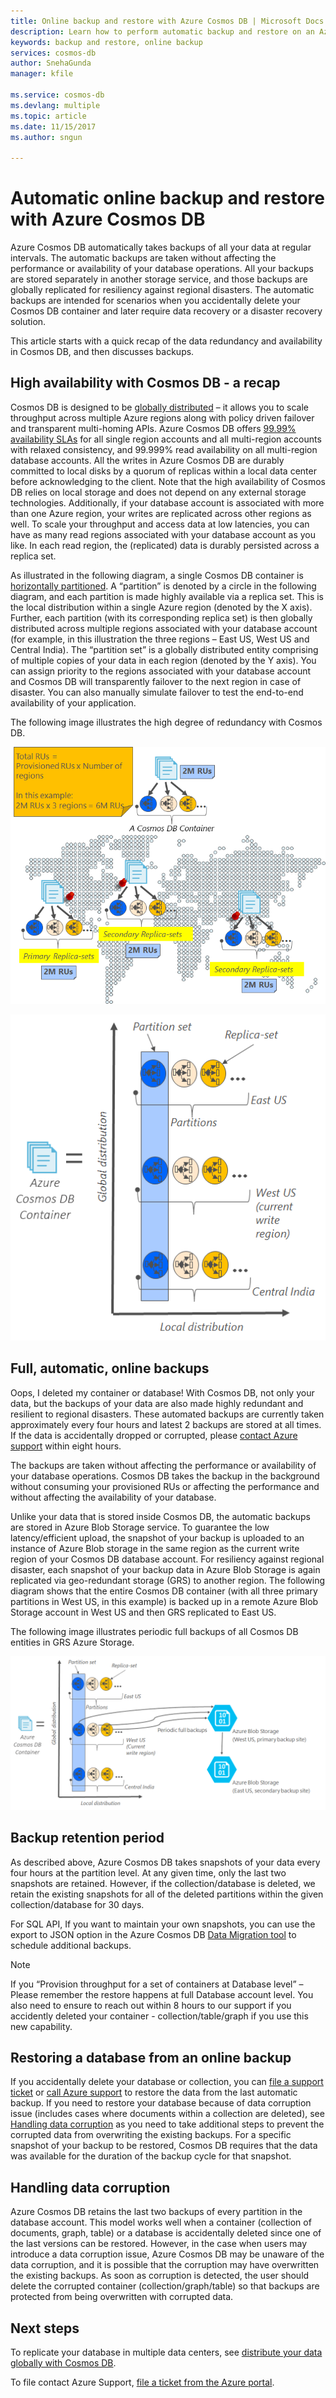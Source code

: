 ```yaml
---
title: Online backup and restore with Azure Cosmos DB | Microsoft Docs
description: Learn how to perform automatic backup and restore on an Azure Cosmos DB database.
keywords: backup and restore, online backup
services: cosmos-db
author: SnehaGunda
manager: kfile

ms.service: cosmos-db
ms.devlang: multiple
ms.topic: article
ms.date: 11/15/2017
ms.author: sngun

---
```

# Automatic online backup and restore with Azure Cosmos DB
Azure Cosmos DB automatically takes backups of all your data at regular intervals. The automatic backups are taken without affecting the performance or availability of your database operations. All your backups are stored separately in another storage service, and those backups are globally replicated for resiliency against regional disasters. The automatic backups are intended for scenarios when you accidentally delete your Cosmos DB container and later require data recovery or a disaster recovery solution.  

This article starts with a quick recap of the data redundancy and availability in Cosmos DB, and then discusses backups. 

## High availability with Cosmos DB - a recap
Cosmos DB is designed to be [globally distributed](distribute-data-globally.md) – it allows you to scale throughput across multiple Azure regions along with policy driven failover and transparent multi-homing APIs. Azure Cosmos DB offers [99.99% availability SLAs](https://azure.microsoft.com/support/legal/sla/cosmos-db) for all single region accounts and all multi-region accounts with relaxed consistency, and 99.999% read availability on all multi-region database accounts. All the writes in Azure Cosmos DB are durably committed to local disks by a quorum of replicas within a local data center before acknowledging to the client. Note that the high availability of Cosmos DB relies on local storage and does not depend on any external storage technologies. Additionally, if your database account is associated with more than one Azure region, your writes are replicated across other regions as well. To scale your throughput and access data at low latencies, you can have as many read regions associated with your database account as you like. In each read region, the (replicated) data is durably persisted across a replica set.  

As illustrated in the following diagram, a single Cosmos DB container is [horizontally partitioned](partition-data.md). A “partition” is denoted by a circle in the following diagram, and each partition is made highly available via a replica set. This is the local distribution within a single Azure region (denoted by the X axis). Further, each partition (with its corresponding replica set) is then globally distributed across multiple regions associated with your database account (for example, in this illustration the three regions – East US, West US and Central India). The “partition set” is a globally distributed entity comprising of multiple copies of your data in each region (denoted by the Y axis). You can assign priority to the regions associated with your database account and Cosmos DB will transparently failover to the next region in case of disaster. You can also manually simulate failover to test the end-to-end availability of your application.  

The following image illustrates the high degree of redundancy with Cosmos DB.

![High degree of redundancy with Cosmos DB](./media/online-backup-and-restore/redundancy.png)

![High degree of redundancy with Cosmos DB](./media/online-backup-and-restore/global-distribution.png)

## Full, automatic, online backups
Oops, I deleted my container or database! With Cosmos DB, not only your data, but the backups of your data are also made highly redundant and resilient to regional disasters. These automated backups are currently taken approximately every four hours and latest 2 backups are stored at all times. If the data is accidentally dropped or corrupted, please [contact Azure support](https://azure.microsoft.com/support/options/) within eight hours. 

The backups are taken without affecting the performance or availability of your database operations. Cosmos DB takes the backup in the background without consuming your provisioned RUs or affecting the performance and without affecting the availability of your database. 

Unlike your data that is stored inside Cosmos DB, the automatic backups are stored in Azure Blob Storage service. To guarantee the low latency/efficient upload, the snapshot of your backup is uploaded to an instance of Azure Blob storage in the same region as the current write region of your Cosmos DB database account. For resiliency against regional disaster, each snapshot of your backup data in Azure Blob Storage is again replicated via geo-redundant storage (GRS) to another region. The following diagram shows that the entire Cosmos DB container (with all three primary partitions in West US, in this example) is backed up in a remote Azure Blob Storage account in West US and then GRS replicated to East US. 

The following image illustrates periodic full backups of all Cosmos DB entities in GRS Azure Storage.

![Periodic full backups of all Cosmos DB entities in GRS Azure Storage](./media/online-backup-and-restore/automatic-backup.png)

## Backup retention period
As described above, Azure Cosmos DB takes snapshots of your data every four hours at the partition level. At any given time, only the last two snapshots are retained. However, if the collection/database is deleted, we retain the existing snapshots for all of the deleted partitions within the given collection/database for 30 days.

For SQL API, If you want to maintain your own snapshots, you can use the export to JSON option in the Azure Cosmos DB [Data Migration tool](import-data.md#export-to-json-file) to schedule additional backups.

> [!NOTE]
> If you “Provision throughput for a set of containers at Database level” – Please remember the restore happens at full Database account level. You also need to ensure to reach out within 8 hours to our support if you accidently deleted your container - collection/table/graph if you use this new capability. 


## Restoring a database from an online backup
If you accidentally delete your database or collection, you can [file a support ticket](https://portal.azure.com/?#blade/Microsoft_Azure_Support/HelpAndSupportBlade) or [call Azure support](https://azure.microsoft.com/support/options/) to restore the data from the last automatic backup. If you need to restore your database because of data corruption issue (includes cases where documents within a collection are deleted), see [Handling data corruption](#handling-data-corruption) as you need to take additional steps to prevent the corrupted data from overwriting the existing backups. For a specific snapshot of your backup to be restored, Cosmos DB requires that the data was available for the duration of the backup cycle for that snapshot.

## Handling data corruption
Azure Cosmos DB retains the last two backups of every partition in the database account. This model works well when a container (collection of documents, graph, table) or a database is accidentally deleted since one of the last versions can be restored. However, in the case when users may introduce a data corruption issue, Azure Cosmos DB may be unaware of the data corruption, and it is possible that the corruption may have overwritten the existing backups. As soon as corruption is detected, the user should delete the corrupted container (collection/graph/table) so that backups are protected from being overwritten with corrupted data.

## Next steps

To replicate your database in multiple data centers, see [distribute your data globally with Cosmos DB](distribute-data-globally.md). 

To file contact Azure Support, [file a ticket from the Azure portal](https://portal.azure.com/?#blade/Microsoft_Azure_Support/HelpAndSupportBlade).

